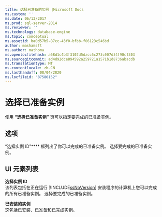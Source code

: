 ```yaml
---
title: 选择已准备的实例 |Microsoft Docs
ms.custom: ''
ms.date: 06/13/2017
ms.prod: sql-server-2014
ms.reviewer: ''
ms.technology: database-engine
ms.topic: conceptual
ms.assetid: ba0d57b5-87cc-43f0-bfbb-f06123c546bd
author: mashamsft
ms.author: mathoma
ms.openlocfilehash: a68d1c4b3f3102d5dacc6c273c007d34f90cf303
ms.sourcegitcommit: ad4d92dce894592a259721a1571b1d8736abacdb
ms.translationtype: MT
ms.contentlocale: zh-CN
ms.lasthandoff: 08/04/2020
ms.locfileid: "87586152"
---
```

# <a name="select-a-prepared-instance"></a>选择已准备实例
  使用 **“选择已准备实例”** 页可以指定要完成的已准备实例。  
  
## <a name="options"></a>选项  
 “选择实例 ID”**** 框列出了你可以完成的已准备实例。 选择要完成的已准备实例。  
  
## <a name="ui-element-list"></a>UI 元素列表  
 **选择实例 ID**  
 该列表包括在正在运行 [!INCLUDE[ssNoVersion](../../includes/ssnoversion-md.md)] 安装程序的计算机上您可以完成的所有已准备实例。 选择要完成的已准备实例。  
  
 **已安装的实例**  
 这包括已安装、已准备和已完成实例。  
  
  
